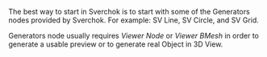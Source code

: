 The best way to start in Sverchok is to start with some of the Generators nodes provided by Sverchok. For example: SV Line, SV Circle, and SV Grid.

Generators node usually requires *Viewer Node* or *Viewer BMesh* in order to generate a usable preview or to generate real Object in 3D View.

